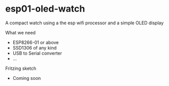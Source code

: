 # esp01-oled-watch
A compact watch using a the esp wifi processor and a simple OLED display

What we need
* ESP8266-01 or above
* SSD1306 of any kind
* USB to Serial converter
* ...

Fritzing sketch
* Coming soon
